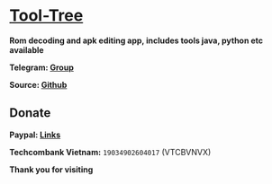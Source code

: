 # [Tool-Tree](https://zenlua.github.io/Tool-Tree)

**Rom decoding and apk editing app, includes tools java, python etc available**

**Telegram: [Group](https://t.me/tooltree)**

**Source: [Github](https://github.com/Zenlua/Tool-Tree)**

## Donate

**Paypal: [Links](https://paypal.me/kakathic)**
 
**Techcombank Vietnam:** `19034902604017` (VTCBVNVX)

**Thank you for visiting**

